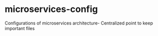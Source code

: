 # microservices-config
Configurations of microservices architecture- Centralized point to keep important files
